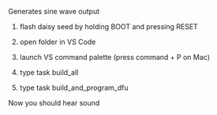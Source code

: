 Generates sine wave output

1. flash daisy seed by holding BOOT and pressing RESET

2. open folder in VS Code

3. launch VS command palette (press command + P on Mac)

4. type task build_all

5. type task build_and_program_dfu

Now you should hear sound
